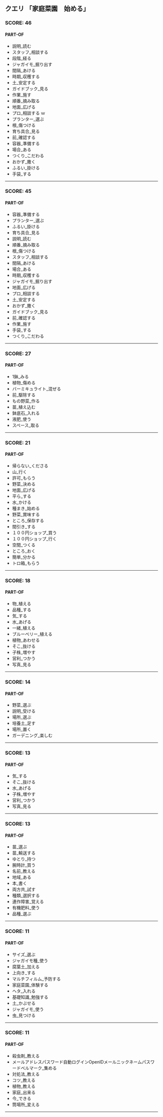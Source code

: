 ## クエリ 「家庭菜園　始める」

### SCORE: 46
#### PART-OF

- 説明_読む 
- スタッフ_相談する 
- 段階_経る 
- ジャガイモ_掘り出す 
- 間隔_あける 
- 時期_収穫する 
- 土_安定する 
- ガイドブック_見る 
- 作業_施す 
- 順番_摘み取る 
- 地面_広げる 
- プロ_相談する ｗ
- プランター_選ぶ 
- 根_傷つける 
- 育ち具合_見る 
- 前_確認する 
- 容器_準備する 
- 場合_ある 
- つくり_こだわる 
- おかず_撒く 
- ふるい_掛ける 
- 手袋_する 

----------

### SCORE: 45
#### PART-OF

- 容器_準備する 
- プランター_選ぶ 
- ふるい_掛ける 
- 育ち具合_見る 
- 説明_読む 
- 順番_摘み取る 
- 根_傷つける 
- スタッフ_相談する 
- 間隔_あける 
- 場合_ある 
- 時期_収穫する 
- ジャガイモ_掘り出す 
- 地面_広げる 
- プロ_相談する 
- 土_安定する 
- おかず_撒く 
- ガイドブック_見る 
- 前_確認する 
- 作業_施す 
- 手袋_する 
- つくり_こだわる 

----------

### SCORE: 27
#### PART-OF

- 1鉢_みる 
- 植物_傷める 
- バーミキュライト_混ぜる 
- 前_駆除する 
- もの野菜_作る 
- 苗_植え込む 
- 鉢底石_入れる 
- 液肥_使う 
- スペース_取る 

----------

### SCORE: 21
#### PART-OF

- 帰らない_くださる 
- 山_行く 
- 許可_もらう 
- 野菜_決める 
- 地面_広げる 
- 平ら_する 
- 水_かける 
- 種まき_始める 
- 野菜_賞味する 
- ところ_保存する 
- 間引き_する 
- １００円ショップ_買う 
- １００円ショップ_行く 
- 空間_つくる 
- ところ_おく 
- 簡単_分かる 
- トロ箱_もらう 

----------

### SCORE: 18
#### PART-OF

- 物_植える 
- 品種_する 
- 気_する 
- 水_あげる 
- 一緒_植える 
- ブルーベリー_植える 
- 植物_あわせる 
- そこ_抜ける 
- 子株_増やす 
- 営利_つかう 
- 写真_見る 

----------

### SCORE: 14
#### PART-OF

- 野菜_選ぶ 
- 説明_受ける 
- 場所_選ぶ 
- 培養土_足す 
- 場所_置く 
- ガーデニング_楽しむ 

----------

### SCORE: 13
#### PART-OF

- 気_する 
- そこ_抜ける 
- 水_あげる 
- 子株_増やす 
- 営利_つかう 
- 写真_見る 

----------

### SCORE: 13
#### PART-OF

- 苗_選ぶ 
- 苗_輸送する 
- ゆとり_持つ 
- 腕時計_買う 
- 名前_教える 
- 地域_ある 
- 本_書く 
- 両方共_試す 
- 種類_選択する 
- 連作障害_覚える 
- 有機肥料_使う 
- 品種_選ぶ 

----------

### SCORE: 11
#### PART-OF

- サイズ_選ぶ 
- ジャガイモ種_使う 
- 腐葉土_加える 
- 上向き_する 
- マルチフィルム_予防する 
- 家庭菜園_体験する 
- ヘタ_入れる 
- 基礎知識_勉強する 
- 土_かぶせる 
- ジャガイモ_使う 
- 虫_見つける 

----------

### SCORE: 11
#### PART-OF

- 殺虫剤_教える 
- メールアドレスパスワード自動ログインOpenIDメールニックネームパスワードベルマーク_集める 
- 対処法_教える 
- コツ_教える 
- 植物_教える 
- 家庭_出来る 
- 今_できる 
- 筒場所_変える 

----------
